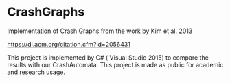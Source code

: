 # CrashGraphs
Implementation of Crash Graphs from the work by Kim et al. 2013

https://dl.acm.org/citation.cfm?id=2056431

This project is implemented by C# ( Visual Studio 2015) to compare the results with our CrashAutomata.
This project is made as public for academic and research usage. 
